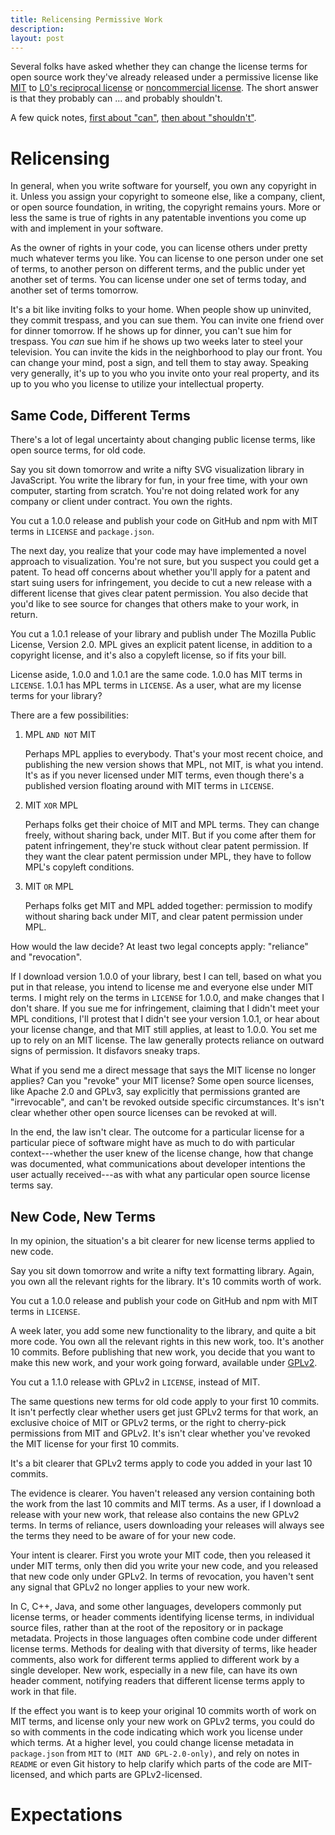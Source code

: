```yaml
---
title: Relicensing Permissive Work
description:
layout: post
---
```


Several folks have asked whether they can change the license terms for open source work they've already released under a permissive license like [MIT](https://spdx.org/licenses/MIT) to [L0's reciprocal license](https://licensezero.com/licenses/reciprocal) or [noncommercial license](https://licensezero.com/licenses/noncommercial).  The short answer is that they probably can ... and probably shouldn't.

A few quick notes, [first about "can"](#can), [then about "shouldn't"](#shouldnt).

# Relicensing <a id="can"></a>

In general, when you write software for yourself, you own any copyright in it.  Unless you assign your copyright to someone else, like a company, client, or open source foundation, in writing, the copyright remains yours.  More or less the same is true of rights in any patentable inventions you come up with and implement in your software.

As the owner of rights in your code, you can license others under pretty much whatever terms you like.  You can license to one person under one set of terms, to another person on different terms, and the public under yet another set of terms.  You can license under one set of terms today, and another set of terms tomorrow.

It's a bit like inviting folks to your home.  When people show up uninvited, they commit trespass, and you can sue them.  You can invite one friend over for dinner tomorrow.  If he shows up for dinner, you can't sue him for trespass.  You _can_ sue him if he shows up two weeks later to steel your television.  You can invite the kids in the neighborhood to play our front.  You can change your mind, post a sign, and tell them to stay away.  Speaking very generally, it's up to you who you invite onto your real property, and its up to you who you license to utilize your intellectual property.

## Same Code, Different Terms

There's a lot of legal uncertainty about changing public license terms, like open source terms, for old code.

Say you sit down tomorrow and write a nifty SVG visualization library in JavaScript.  You write the library for fun, in your free time, with your own  computer, starting from scratch.  You're not doing related work for any company or client under contract.  You own the rights.

You cut a 1.0.0 release and publish your code on GitHub and npm with MIT terms in `LICENSE` and `package.json`.

The next day, you realize that your code may have implemented a novel approach to visualization.  You're not sure, but you suspect you could get a patent.  To head off concerns about whether you'll apply for a patent and start suing users for infringement, you decide to cut a new release with a different license that gives clear patent permission.  You also decide that you'd like to see source for changes that others make to your work, in return.

You cut a 1.0.1 release of your library and publish under The Mozilla Public License, Version 2.0.  MPL gives an explicit patent license, in addition to a copyright license, and it's also a copyleft license, so if fits your bill.

License aside, 1.0.0 and 1.0.1 are the same code.  1.0.0 has MIT terms in `LICENSE`.  1.0.1 has MPL terms in `LICENSE`.  As a user, what are my license terms for your library?

There are a few possibilities:

1.  MPL `AND NOT` MIT

    Perhaps MPL applies to everybody.  That's your most recent choice, and publishing the new version shows that MPL, not MIT, is what you intend.  It's as if you never licensed under MIT terms, even though there's a published version floating around with MIT terms in `LICENSE`.

2.  MIT `XOR` MPL

    Perhaps folks get their choice of MIT and MPL terms.  They can change freely, without sharing back, under MIT.  But if you come after them for patent infringement, they're stuck without clear patent permission.  If they want the clear patent permission under MPL, they have to follow MPL's copyleft conditions.

3.  MIT `OR` MPL

    Perhaps folks get MIT and MPL added together: permission to modify without sharing back under MIT, and clear patent permission under MPL.

How would the law decide?  At least two legal concepts apply: "reliance" and "revocation".

If I download version 1.0.0 of your library, best I can tell, based on what you put in that release, you intend to license me and everyone else under MIT terms.  I might rely on the terms in `LICENSE` for 1.0.0, and make changes that I don't share.  If you sue me for infringement, claiming that I didn't meet your MPL conditions, I'll protest that I didn't see your version 1.0.1, or hear about your license change, and that MIT still applies, at least to 1.0.0.  You set me up to rely on an MIT license.  The law generally protects reliance on outward signs of permission.  It disfavors sneaky traps.

What if you send me a direct message that says the MIT license no longer applies?  Can you "revoke" your MIT license?  Some open source licenses, like Apache 2.0 and GPLv3, say explicitly that permissions granted are "irrevocable", and can't be revoked outside specific circumstances.  It's isn't clear whether other open source licenses can be revoked at will.

In the end, the law isn't clear.  The outcome for a particular license for a particular piece of software might have as much to do with particular context---whether the user knew of the license change, how that change was documented, what communications about developer intentions the user actually received---as with what any particular open source license terms say.

## New Code, New Terms

In my opinion, the situation's a bit clearer for new license terms applied to new code.

Say you sit down tomorrow and write a nifty text formatting library.  Again, you own all the relevant rights for the library.  It's 10 commits worth of work.

You cut a 1.0.0 release and publish your code on GitHub and npm with MIT terms in `LICENSE`.

A week later, you add some new functionality to the library, and quite a bit more code.  You own all the relevant rights in this new work, too.  It's another 10 commits.  Before publishing that new work, you decide that you want to make this new work, and your work going forward, available under [GPLv2](https://www.gnu.org/licenses/old-licenses/gpl-2.0.en.html).

You cut a 1.1.0 release with GPLv2 in `LICENSE`, instead of MIT.

The same questions new terms for old code apply to your first 10 commits.  It isn't perfectly clear whether users get just GPLv2 terms for that work, an exclusive choice of MIT or GPLv2 terms, or the right to cherry-pick permissions from MIT and GPLv2.  It's isn't clear whether you've revoked the MIT license for your first 10 commits.

It's a bit clearer that GPLv2 terms apply to code you added in your last 10 commits.

The evidence is clearer.  You haven't released any version containing both the work from the last 10 commits and MIT terms.  As a user, if I download a release with your new work, that release also contains the new GPLv2 terms.  In terms of reliance, users downloading your releases will always see the terms they need to be aware of for your new code.

Your intent is clearer.  First you wrote your MIT code, then you released it under MIT terms, only then did you write your new code, and you released that new code only under GPLv2.  In terms of revocation, you haven't sent any signal that GPLv2 no longer applies to your new work.

In C, C++, Java, and some other languages, developers commonly put license terms, or header comments identifying license terms, in individual source files, rather than at the root of the repository or in package metadata.  Projects in those languages often combine code under different license terms.  Methods for dealing with that diversity of terms, like header comments, also work for different terms applied to different work by a single developer.  New work, especially in a new file, can have its own header comment, notifying readers that different license terms apply to work in that file.

If the effect you want is to keep your original 10 commits worth of work on MIT terms, and license only your new work on GPLv2 terms, you could do so with comments in the code indicating which work you license under which terms.  At a higher level, you could change license metadata in `package.json` from `MIT` to `(MIT AND GPL-2.0-only)`, and rely on notes in `README` or even Git history to help clarify which parts of the code are MIT-licensed, and which parts are GPLv2-licensed.

# Expectations <a id="shouldnt"></a>
